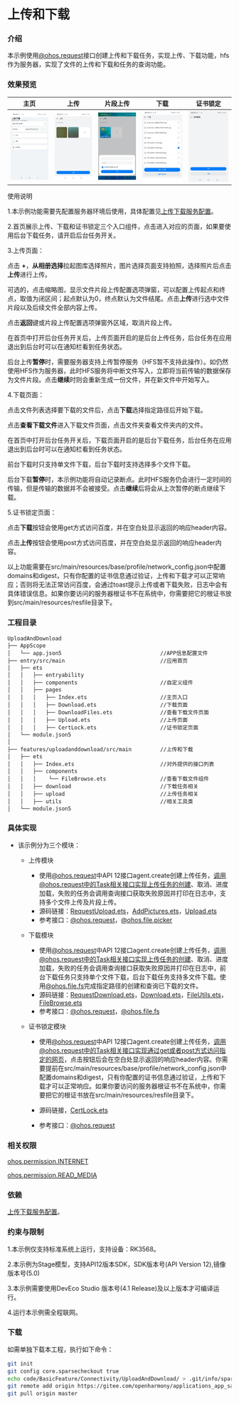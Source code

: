 # 上传和下载

### 介绍
本示例使用[@ohos.request](https://gitee.com/openharmony/docs/blob/master/zh-cn/application-dev/reference/apis-basic-services-kit/js-apis-request.md)接口创建上传和下载任务，实现上传、下载功能，hfs作为服务器，实现了文件的上传和下载和任务的查询功能。

### 效果预览

|               主页               |             上传             |             片段上传             |                 下载                 |                 证书锁定                 |
| :---------------------------------------: | :---------------------------------------: | :--------------------------------------: | :--------------------------------------: | ---------------------------------------- |
|    ![home](screenshots/devices/zh/home.jpg)    | ![util](screenshots/devices/zh/upload.jpg) | ![util](screenshots/devices/zh/uploadchunk.jpg) | ![convertxml](screenshots/devices/zh/download.jpg) | ![cert_lock](screenshots/devices/zh/cert_lock.jpg) |

使用说明

1.本示例功能需要先配置服务器环境后使用，具体配置见[上传下载服务配置](./environment)。

2.首页展示上传、下载和证书锁定三个入口组件，点击进入对应的页面，如果要使用后台下载任务，请开启后台任务开关。

3.上传页面：

点击 **+**，**从相册选择**拉起图库选择照片，图片选择页面支持拍照，选择照片后点击**上传**进行上传。

可选的，点击缩略图，显示文件片段上传配置选项弹窗，可以配置上传起点和终点，取值为闭区间；起点默认为0，终点默认为文件结尾。点击**上传**进行选中文件片段以及后续文件全部内容上传。

点击**返回**键或片段上传配置选项弹窗外区域，取消片段上传。

在首页中打开后台任务开关后，上传页面开启的是后台上传任务，后台任务在应用退出到后台时可以在通知栏看到任务状态。

后台上传**暂停**时，需要服务器支持上传暂停服务（HFS暂不支持此操作）。如仍然使用HFS作为服务器，此时HFS服务将中断文件写入，立即将当前传输的数据保存为文件片段。点击**继续**时则会重新生成一份文件，并在新文件中开始写入。

4.下载页面：

点击文件列表选择要下载的文件后，点击**下载**选择指定路径后开始下载。

点击**查看下载文件**进入下载文件页面，点击文件夹查看文件夹内的文件。

在首页中打开后台任务开关后，下载页面开启的是后台下载任务，后台任务在应用退出到后台时可以在通知栏看到任务状态。

前台下载时只支持单文件下载，后台下载时支持选择多个文件下载。

后台下载**暂停**时，本示例功能将自动记录断点。此时HFS服务仍会进行一定时间的传输，但是传输的数据并不会被接受。点击**继续**后将会从上次暂停的断点继续下载。

5.证书锁定页面：

点击**下载**按钮会使用get方式访问百度，并在空白处显示返回的响应header内容。

点击**上传**按钮会使用post方式访问百度，并在空白处显示返回的响应header内容。

以上功能需要在src/main/resources/base/profile/network_config.json中配置domains和digest，只有你配置的证书信息通过验证，上传和下载才可以正常响应；否则将无法正常访问百度，会通过toast提示上传或者下载失败，日志中会有具体错误信息。如果你要访问的服务器根证书不在系统中，你需要把它的根证书放到src/main/resources/resfile目录下。



### 工程目录

```
UploadAndDownload
├── AppScope                                    
│   └── app.json5                               //APP信息配置文件
├── entry/src/main                              //应用首页
│   ├── ets
│   │   ├── entryability
│   │   ├── components                          //自定义组件
│   │   ├── pages
│   │   │   ├── Index.ets                       //主页入口
│   │   │   ├── Download.ets                    //下载页面                     
│   │   │   ├── DownloadFiles.ets               //查看下载文件页面
│   │   │   ├── Upload.ets                      //上传页面 
│   │   │   ├── CertLock.ets                    //证书锁定页面 
│   └── module.json5
│
├── features/uploadanddownload/src/main         //上传和下载
│   ├── ets
│   │   ├── Index.ets                           //对外提供的接口列表      
│   │   ├── components
│   │   │    └── FileBrowse.ets                 //查看下载文件组件  
│   │   ├── download                            //下载任务相关
│   │   ├── upload                              //上传任务相关
│   │   ├── utils                               //相关工具类
│   └── module.json5
```

### 具体实现

* 该示例分为三个模块：
  * 上传模块
    * 使用[@ohos.request](https://gitee.com/openharmony/docs/blob/master/zh-cn/application-dev/reference/apis-basic-services-kit/js-apis-request.md)中API 12接口agent.create创建上传任务，调用@ohos.request中的Task相关接口实现上传任务的创建、取消、进度加载，失败的任务会调用查询接口获取失败原因并打印在日志中，支持多个文件上传及片段上传。
    * 源码链接：[RequestUpload.ets](./features/uploadanddownload/src/main/ets/upload/RequestUpload.ets)，[AddPictures.ets](./entry/src/main/ets/components/AddPictures.ets)，[Upload.ets](./entry/src/main/ets/pages/Upload.ets)
    * 参考接口：[@ohos.request](https://gitee.com/openharmony/docs/blob/master/zh-cn/application-dev/reference/apis-basic-services-kit/js-apis-request.md)，[@ohos.file.picker](https://gitee.com/openharmony/docs/blob/master/zh-cn/application-dev/reference/apis-core-file-kit/js-apis-file-picker.md)
    
  * 下载模块
    
    * 使用[@ohos.request](https://gitee.com/openharmony/docs/blob/master/zh-cn/application-dev/reference/apis-basic-services-kit/js-apis-request.md)中API 12接口agent.create创建上传任务，调用@ohos.request中的Task相关接口实现上传任务的创建、取消、进度加载，失败的任务会调用查询接口获取失败原因并打印在日志中，前台下载任务只支持单个文件下载，后台下载任务支持多文件下载。使用[@ohos.file.fs](https://gitee.com/openharmony/docs/blob/master/zh-cn/application-dev/reference/apis-core-file-kit/js-apis-file-fs.md)完成指定路径的创建和查询已下载的文件。
    * 源码链接：[RequestDownload.ets](./features/uploadanddownload/src/main/ets/download/RequestDownload.ets)，[Download.ets](./entry/src/main/ets/pages/Download.ets)，[FileUtils.ets](./features/uploadanddownload/src/main/ets/utils/FileUtils.ets)，[FileBrowse.ets](./features/uploadanddownload/src/main/ets/components/FileBrowse.ets)
    * 参考接口：[@ohos.request](https://gitee.com/openharmony/docs/blob/master/zh-cn/application-dev/reference/apis-basic-services-kit/js-apis-request.md)，[@ohos.file.fs](https://gitee.com/openharmony/docs/blob/master/zh-cn/application-dev/reference/apis-core-file-kit/js-apis-file-fs.md)
    
  * 证书锁定模块
    
    * 使用[@ohos.request](https://gitee.com/openharmony/docs/blob/master/zh-cn/application-dev/reference/apis-basic-services-kit/js-apis-request.md)中API 12接口agent.create创建上传任务，调用@ohos.request中的Task相关接口实现通过get或者post方式访问指定的网页，点击按钮后会在空白处显示返回的响应header内容。你需要提前在src/main/resources/base/profile/network_config.json中配置domains和digest，只有你配置的证书信息通过验证，上传和下载才可以正常响应。如果你要访问的服务器根证书不在系统中，你需要把它的根证书放在src/main/resources/resfile目录下。
    
    * 源码链接，[CertLock.ets](./entry/src/main/ets/pages/CertLock.ets)
    
    * 参考接口：[@ohos.request](https://gitee.com/openharmony/docs/blob/master/zh-cn/application-dev/reference/apis-basic-services-kit/js-apis-request.md)
    
      

  

### 相关权限

[ohos.permission.INTERNET](https://gitee.com/openharmony/docs/blob/master/zh-cn/application-dev/security/AccessToken/permissions-for-all.md#ohospermissioninternet)

[ohos.permission.READ_MEDIA](https://gitee.com/openharmony/docs/blob/master/zh-cn/application-dev/security/AccessToken/permissions-for-all.md#ohospermissionread_media)

### 依赖

[上传下载服务配置](./environment)。

### 约束与限制

1.本示例仅支持标准系统上运行，支持设备：RK3568。

2.本示例为Stage模型，支持API12版本SDK，SDK版本号(API Version 12),镜像版本号(5.0)

3.本示例需要使用DevEco Studio 版本号(4.1 Release)及以上版本才可编译运行。

4.运行本示例需全程联网。

###  下载

如需单独下载本工程，执行如下命令：

```bash
git init
git config core.sparsecheckout true
echo code/BasicFeature/Connectivity/UploadAndDownload/ > .git/info/sparse-checkout
git remote add origin https://gitee.com/openharmony/applications_app_samples.git
git pull origin master
```